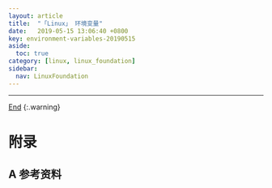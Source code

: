 ```yaml
---
layout: article
title:  "「Linux」 环境变量"
date:   2019-05-15 13:06:40 +0800
key: environment-variables-20190515
aside:
  toc: true
category: [linux, linux_foundation]
sidebar:
  nav: LinuxFoundation
---
```

<span id="head"></span>

<!--more-->




-------------------  
[End](#head)
{:.warning}  


# 附录
## A 参考资料

